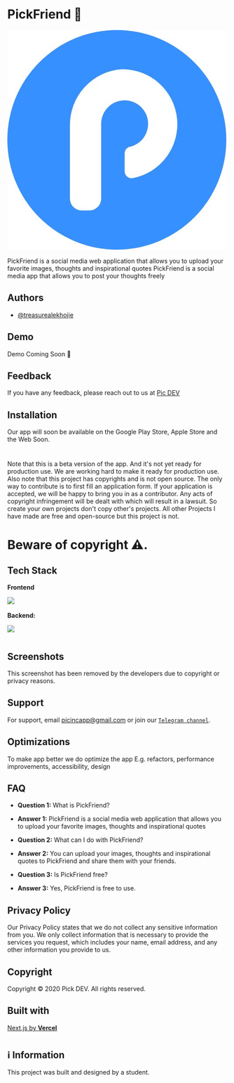 # PickFriend 📸

![App Screenshot](/public/logo.jpg)

PickFriend is a social media web application that allows you to upload your favorite images, thoughts and inspirational quotes
PickFriend is a social media app that allows you to post your thoughts freely

## Authors

- [@treasurealekhojie](https://github.com/creative-tutorials)

## Demo

Demo Coming Soon 🚀

## Feedback

If you have any feedback, please reach out to us at [Pic DEV](mailto:picincapp@gmail.com)

## Installation

Our app will soon be available on the Google Play Store, Apple Store and the Web Soon.


#

Note that this is a beta version of the app. And it's not yet ready for production use. We are working hard to make it ready for production use. Also note that this project has copyrights and is not open source. The only way to contribute is to first fill an application form. If your application is accepted, we will be happy to bring you in as a contributor. Any acts of copyright infringement will be dealt with which will result in a lawsuit.
So create your own projects don't copy other's projects. All other Projects I have made are free and open-source but this project is not. 
# Beware of copyright ⚠.

## Tech Stack

**Frontend**

<img src="https://www.svgrepo.com/show/354112/nextjs.svg" width="100px"/>

**Backend:**

<img src="https://www.svgrepo.com/show/353735/firebase.svg" width="100px"/>


#
## Screenshots

This screenshot has been removed by the developers due to copyright or privacy reasons.

## Support

For support, email picincapp@gmail.com or join our [`Telegram channel`](https://t.me/fyteq).

## Optimizations

To make app better we do optimize the app E.g. refactors, performance improvements, accessibility, design

## FAQ

- **Question 1:** What is PickFriend?
- **Answer 1:** PickFriend is a social media web application that allows you to upload your favorite images, thoughts and inspirational quotes

- **Question 2:** What can I do with PickFriend?

- **Answer 2:** You can upload your images, thoughts and inspirational quotes to PickFriend and share them with your friends.

- **Question 3:** Is PickFriend free?

- **Answer 3:** Yes, PickFriend is free to use.

## Privacy Policy

Our Privacy Policy states that we do not collect any sensitive information from you. We only collect information that is necessary to provide the services you request, which includes your name, email address, and any other information you provide to us.

## Copyright

Copyright © 2020 Pick DEV. All rights reserved.


## Built with

[Next.js by **Vercel**](https://nextjs.org)

#
  
## ℹ Information

This project was built and designed by a student.
